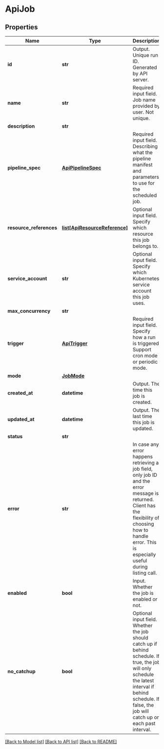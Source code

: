 # ApiJob

## Properties
Name | Type | Description | Notes
------------ | ------------- | ------------- | -------------
**id** | **str** | Output. Unique run ID. Generated by API server. | [optional] 
**name** | **str** | Required input field. Job name provided by user. Not unique. | [optional] 
**description** | **str** |  | [optional] 
**pipeline_spec** | [**ApiPipelineSpec**](ApiPipelineSpec.md) | Required input field. Describing what the pipeline manifest and parameters to use for the scheduled job. | [optional] 
**resource_references** | [**list[ApiResourceReference]**](ApiResourceReference.md) | Optional input field. Specify which resource this job belongs to. | [optional] 
**service_account** | **str** | Optional input field. Specify which Kubernetes service account this job uses. | [optional] 
**max_concurrency** | **str** |  | [optional] 
**trigger** | [**ApiTrigger**](ApiTrigger.md) | Required input field. Specify how a run is triggered. Support cron mode or periodic mode. | [optional] 
**mode** | [**JobMode**](JobMode.md) |  | [optional] 
**created_at** | **datetime** | Output. The time this job is created. | [optional] 
**updated_at** | **datetime** | Output. The last time this job is updated. | [optional] 
**status** | **str** |  | [optional] 
**error** | **str** | In case any error happens retrieving a job field, only job ID and the error message is returned. Client has the flexibility of choosing how to handle error. This is especially useful during listing call. | [optional] 
**enabled** | **bool** | Input. Whether the job is enabled or not. | [optional] 
**no_catchup** | **bool** | Optional input field. Whether the job should catch up if behind schedule. If true, the job will only schedule the latest interval if behind schedule. If false, the job will catch up on each past interval. | [optional] 

[[Back to Model list]](../README.md#documentation-for-models) [[Back to API list]](../README.md#documentation-for-api-endpoints) [[Back to README]](../README.md)


